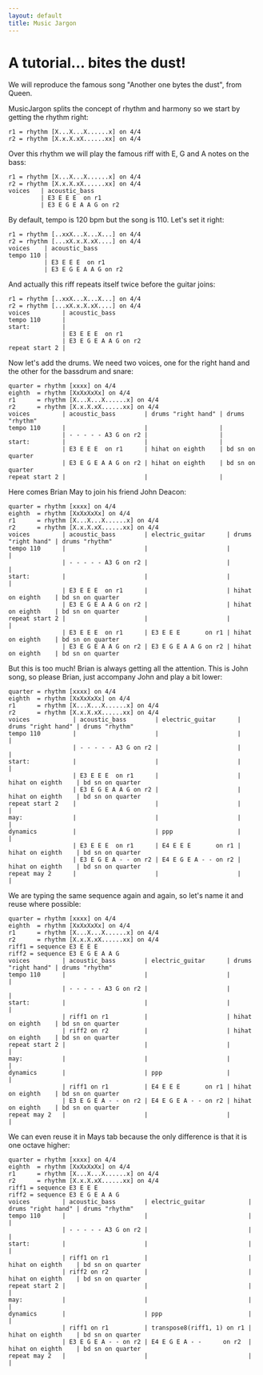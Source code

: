 ```yaml
---
layout: default
title: Music Jargon
---
```


# A tutorial... bites the dust!

We will reproduce the famous song "Another one bytes the dust", from Queen.

MusicJargon splits the concept of rhythm and harmony so we start by getting the rhythm right:

	r1 = rhythm [X...X...X......x] on 4/4
	r2 = rhythm [X.x.X.xX......xx] on 4/4

Over this rhythm we will play the famous riff with E, G and A notes on the bass:

	r1 = rhythm [X...X...X......x] on 4/4
	r2 = rhythm [X.x.X.xX......xx] on 4/4
	voices   | acoustic_bass    
	         | E3 E E E  on r1
	         | E3 E G E A A G on r2

By default, tempo is 120 bpm but the song is 110. Let's set it right:

	r1 = rhythm [..xxX...X...X...] on 4/4
	r2 = rhythm [...xX.x.X.xX....] on 4/4
	voices    | acoustic_bass
	tempo 110 |
	          | E3 E E E  on r1
	          | E3 E G E A A G on r2

And actually this riff repeats itself twice before the guitar joins:

	r1 = rhythm [..xxX...X...X...] on 4/4
	r2 = rhythm [...xX.x.X.xX....] on 4/4
	voices         | acoustic_bass
	tempo 110      |
	start:         |
	               | E3 E E E  on r1
	               | E3 E G E A A G on r2
	repeat start 2 |

Now let's add the drums. We need two voices, one for the right hand and the other for the bassdrum and snare:

	quarter = rhythm [xxxx] on 4/4
	eighth  = rhythm [XxXxXxXx] on 4/4
	r1      = rhythm [X...X...X......x] on 4/4
	r2      = rhythm [X.x.X.xX......xx] on 4/4
	voices         | acoustic_bass        | drums "right hand" | drums "rhythm"
	tempo 110      |                      |                    |
	               | - - - - - A3 G on r2 |                    |
	start:         |                      |                    |
	               | E3 E E E  on r1      | hihat on eighth    | bd sn on quarter
	               | E3 E G E A A G on r2 | hihat on eighth    | bd sn on quarter
	repeat start 2 |                      |                    |

Here comes Brian May to join his friend John Deacon:

	quarter = rhythm [xxxx] on 4/4
	eighth  = rhythm [XxXxXxXx] on 4/4
	r1      = rhythm [X...X...X......x] on 4/4
	r2      = rhythm [X.x.X.xX......xx] on 4/4
	voices         | acoustic_bass        | electric_guitar      | drums "right hand" | drums "rhythm"
	tempo 110      |                      |                      |                    |
	               | - - - - - A3 G on r2 |                      |                    |
	start:         |                      |                      |                    |
	               | E3 E E E  on r1      |                      | hihat on eighth    | bd sn on quarter
	               | E3 E G E A A G on r2 |                      | hihat on eighth    | bd sn on quarter
	repeat start 2 |                      |                      |                    |
	               | E3 E E E  on r1      | E3 E E E       on r1 | hihat on eighth    | bd sn on quarter
	               | E3 E G E A A G on r2 | E3 E G E A A G on r2 | hihat on eighth    | bd sn on quarter

But this is too much! Brian is always getting all the attention. This is John song, so please Brian, just accompany John and play a bit lower:

	quarter = rhythm [xxxx] on 4/4
	eighth  = rhythm [XxXxXxXx] on 4/4
	r1      = rhythm [X...X...X......x] on 4/4
	r2      = rhythm [X.x.X.xX......xx] on 4/4
	voices            | acoustic_bass        | electric_guitar      | drums "right hand" | drums "rhythm"
	tempo 110         |                      |                      |                    |
	                  | - - - - - A3 G on r2 |                      |                    |
	start:            |                      |                      |                    |
	                  | E3 E E E  on r1      |                      | hihat on eighth    | bd sn on quarter
	                  | E3 E G E A A G on r2 |                      | hihat on eighth    | bd sn on quarter
	repeat start 2    |                      |                      |                    |
	may:              |                      |                      |                    |
	dynamics          |                      | ppp                  |                    |
	                  | E3 E E E  on r1      | E4 E E E       on r1 | hihat on eighth    | bd sn on quarter
	                  | E3 E G E A - - on r2 | E4 E G E A - - on r2 | hihat on eighth    | bd sn on quarter
	repeat may 2      |                      |                      |                    |

We are typing the same sequence again and again, so let's name it and reuse where possible:

	quarter = rhythm [xxxx] on 4/4
	eighth  = rhythm [XxXxXxXx] on 4/4
	r1      = rhythm [X...X...X......x] on 4/4
	r2      = rhythm [X.x.X.xX......xx] on 4/4
	riff1 = sequence E3 E E E
	riff2 = sequence E3 E G E A A G 
	voices         | acoustic_bass        | electric_guitar      | drums "right hand" | drums "rhythm"
	tempo 110      |                      |                      |                    |
	               | - - - - - A3 G on r2 |                      |                    |
	start:         |                      |                      |                    |
	               | riff1 on r1          |                      | hihat on eighth    | bd sn on quarter
	               | riff2 on r2          |                      | hihat on eighth    | bd sn on quarter
	repeat start 2 |                      |                      |                    |
	may:           |                      |                      |                    |
	dynamics       |                      | ppp                  |                    |
	               | riff1 on r1          | E4 E E E       on r1 | hihat on eighth    | bd sn on quarter
	               | E3 E G E A - - on r2 | E4 E G E A - - on r2 | hihat on eighth    | bd sn on quarter
	repeat may 2   |                      |                      |                    |

We can even reuse it in Mays tab because the only difference is that it is one octave higher:

	quarter = rhythm [xxxx] on 4/4
	eighth  = rhythm [XxXxXxXx] on 4/4
	r1      = rhythm [X...X...X......x] on 4/4
	r2      = rhythm [X.x.X.xX......xx] on 4/4
	riff1 = sequence E3 E E E
	riff2 = sequence E3 E G E A A G 
	voices         | acoustic_bass        | electric_guitar            | drums "right hand" | drums "rhythm"
	tempo 110      |                      |                            |                    |
	               | - - - - - A3 G on r2 |                            |                    |
	start:         |                      |                            |                    |
	               | riff1 on r1          |                            | hihat on eighth    | bd sn on quarter
	               | riff2 on r2          |                            | hihat on eighth    | bd sn on quarter
	repeat start 2 |                      |                            |                    |
	may:           |                      |                            |                    |
	dynamics       |                      | ppp                        |                    |
	               | riff1 on r1          | transpose8(riff1, 1) on r1 | hihat on eighth    | bd sn on quarter
	               | E3 E G E A - - on r2 | E4 E G E A - -      on r2  | hihat on eighth    | bd sn on quarter
	repeat may 2   |                      |                            |                    |

